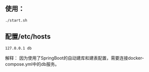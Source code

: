 ## 使用：

```$xslt
./start.sh 
```

## 配置/etc/hosts
```$xslt
127.0.0.1 db
```
解释：
因为使用了SpringBoot的自动建库和建表配置，需要连接docker-compose.yml中的db服务。
